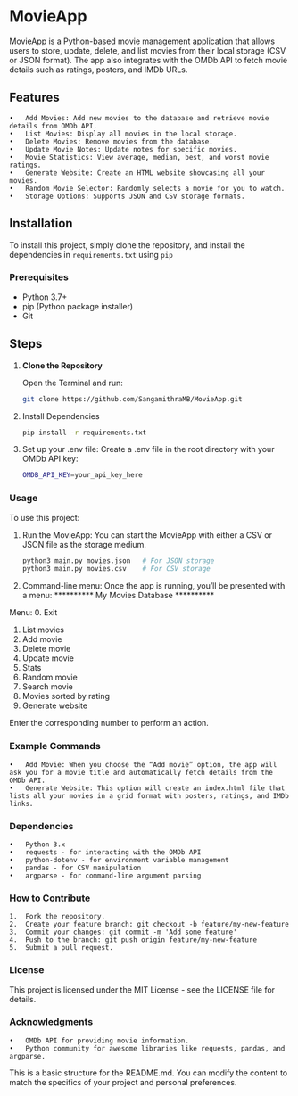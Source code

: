 # MovieApp

MovieApp is a Python-based movie management application that allows users to store, update, delete, and list movies from their local storage (CSV or JSON format). 
The app also integrates with the OMDb API to fetch movie details such as ratings, posters, and IMDb URLs.

## Features

	•	Add Movies: Add new movies to the database and retrieve movie details from OMDb API.
	•	List Movies: Display all movies in the local storage.
	•	Delete Movies: Remove movies from the database.
	•	Update Movie Notes: Update notes for specific movies.
	•	Movie Statistics: View average, median, best, and worst movie ratings.
	•	Generate Website: Create an HTML website showcasing all your movies.
	•	Random Movie Selector: Randomly selects a movie for you to watch.
	•	Storage Options: Supports JSON and CSV storage formats.

## Installation

To install this project, simply clone the repository,
and install the dependencies in `requirements.txt` using `pip`

### Prerequisites

- Python 3.7+
- pip (Python package installer)
- Git 

## Steps

1. **Clone the Repository**

   Open the Terminal and run:
    ```bash 
    git clone https://github.com/SangamithraMB/MovieApp.git

2. Install Dependencies
   ```bash
   pip install -r requirements.txt

3. Set up your .env file:
Create a .env file in the root directory with your OMDb API key:
   ```bash
   OMDB_API_KEY=your_api_key_here

### Usage
To use this project:

1.	Run the MovieApp:
You can start the MovieApp with either a CSV or JSON file as the storage medium.
      ```bash
      python3 main.py movies.json   # For JSON storage
      python3 main.py movies.csv    # For CSV storage

2. Command-line menu:
Once the app is running, you’ll be presented with a menu:
   ********** My Movies Database **********

Menu:
0. Exit
1. List movies
2. Add movie
3. Delete movie
4. Update movie
5. Stats
6. Random movie
7. Search movie
8. Movies sorted by rating
9. Generate website

Enter the corresponding number to perform an action.

### Example Commands

	•	Add Movie: When you choose the “Add movie” option, the app will ask you for a movie title and automatically fetch details from the OMDb API.
	•	Generate Website: This option will create an index.html file that lists all your movies in a grid format with posters, ratings, and IMDb links.

### Dependencies

	•	Python 3.x
	•	requests - for interacting with the OMDb API
	•	python-dotenv - for environment variable management
	•	pandas - for CSV manipulation
	•	argparse - for command-line argument parsing

### How to Contribute

	1.	Fork the repository.
	2.	Create your feature branch: git checkout -b feature/my-new-feature
	3.	Commit your changes: git commit -m 'Add some feature'
	4.	Push to the branch: git push origin feature/my-new-feature
	5.	Submit a pull request.

### License

This project is licensed under the MIT License - see the LICENSE file for details.

### Acknowledgments

	•	OMDb API for providing movie information.
	•	Python community for awesome libraries like requests, pandas, and argparse.

This is a basic structure for the README.md. 
You can modify the content to match the specifics of your project and personal preferences.